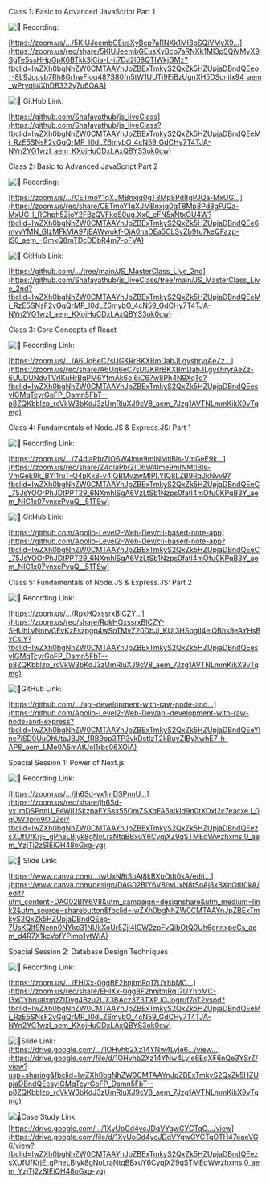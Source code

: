 Class 1: Basic to Advanced JavaScript Part 1

![📶](https://static.xx.fbcdn.net/images/emoji.php/v9/tdc/1/16/1f4f6.png) Recording:

[https://zoom.us/.../5KIUJeembGEusXyBcp7aRNXk1MI3pSQiVMyX9...](https://zoom.us/rec/share/5KIUJeembGEusXyBcp7aRNXk1MI3pSQiVMyX9SgTe5ssHHpGpK6BTkk3jCia-L-i.7Da2l08QTIWkjGMz?fbclid=IwZXh0bgNhZW0CMTAAYnJpZBExTmkyS2QxZk5HZUpjaDBndQEeo_-8L9Jouvb7Rh8GrhwFioq487S80fn5tW1UUTi9EiBzUgnXH5DScniIx94_aem_wPryqji4XhDB332y7u6OAA)

![🧾](https://static.xx.fbcdn.net/images/emoji.php/v9/td0/1/16/1f9fe.png) GitHub Link:

[https://github.com/Shafayathub/js_liveClass](https://github.com/Shafayathub/js_liveClass?fbclid=IwZXh0bgNhZW0CMTAAYnJpZBExTmkyS2QxZk5HZUpjaDBndQEeMi_RzE5SNsF2vGgQrMP_I0dLZ6mybO_4cN59_GdCHy7T4TJA-NYn2YG1wzI_aem_KXojHuCDxLAxQBYS3ok0cw)

Class 2: Basic to Advanced JavaScript Part 2

![📶](https://static.xx.fbcdn.net/images/emoji.php/v9/tdc/1/16/1f4f6.png) Recording:

[https://zoom.us/.../CETmoY1qXJMBnxjq0gT8Mp8Pd8gPJQa-MxUG...](https://zoom.us/rec/share/CETmoY1qXJMBnxjq0gT8Mp8Pd8gPJQa-MxUG-l_RChph5ZioY2FBzQVFkoS0ug.Xx0_cFN5xNtxOU4W?fbclid=IwZXh0bgNhZW0CMTAAYnJpZBExTmkyS2QxZk5HZUpjaDBndQEe6mvvYMN_GIzMFkVIA97jBAWwokf-OjA0naDEa5CLSvZb9tu7keQFazp-jS0_aem_-GmxQ8mTDcDDbR4m7-oFVA)

![🧾](https://static.xx.fbcdn.net/images/emoji.php/v9/td0/1/16/1f9fe.png) GitHub Link:

[https://github.com/.../tree/main/JS_MasterClass_Live_2nd](https://github.com/Shafayathub/js_liveClass/tree/main/JS_MasterClass_Live_2nd?fbclid=IwZXh0bgNhZW0CMTAAYnJpZBExTmkyS2QxZk5HZUpjaDBndQEeMi_RzE5SNsF2vGgQrMP_I0dLZ6mybO_4cN59_GdCHy7T4TJA-NYn2YG1wzI_aem_KXojHuCDxLAxQBYS3ok0cw)

Class 3: Core Concepts of React

![🔗](https://static.xx.fbcdn.net/images/emoji.php/v9/tb3/1/16/1f517.png) Recording Link:

[https://zoom.us/.../A6Uq6eC7sUGKRrBKXBmDabJLgyshryrAeZz...](https://zoom.us/rec/share/A6Uq6eC7sUGKRrBKXBmDabJLgyshryrAeZz-6UUDUNdvTVrlKuHrBqPM6YtmAk6o.6iC67w8Ph4N9XqTo?fbclid=IwZXh0bgNhZW0CMTAAYnJpZBExTmkyS2QxZk5HZUpjaDBndQEesyIGMqTcyrGoFP_Damn5FbT--p8ZQKbblzp_rcVkW3bKdJ3zUmRluXJ9cV8_aem_7Jzg1AVTNLmmKikX9vTqmg)

Class 4: Fundamentals of Node.JS & Express.JS: Part 1

![📶](https://static.xx.fbcdn.net/images/emoji.php/v9/tdc/1/16/1f4f6.png) Recording Link:

[https://zoom.us/.../Z4dlaPbrZlO6W4lme9mINMtlBls-VmGeE9k...](https://zoom.us/rec/share/Z4dlaPbrZlO6W4lme9mINMtlBls-VmGeE9k_BYl1ruT-Q4pKk8-v4jQBMvzwMlPI.YIQ8LZB9RqJkNvv9?fbclid=IwZXh0bgNhZW0CMTAAYnJpZBExTmkyS2QxZk5HZUpjaDBndQEeC_75JsYOOrPhJDtPPT29_6NXmhlSgA6VzLtSb1Nzps0fatl4mOfu0KPqB3Y_aem_NIC1x07vnxePvuQ__51TSw)

![🧾](https://static.xx.fbcdn.net/images/emoji.php/v9/td0/1/16/1f9fe.png) GitHub Link:

[https://github.com/Apollo-Level2-Web-Dev/cli-based-note-app](https://github.com/Apollo-Level2-Web-Dev/cli-based-note-app?fbclid=IwZXh0bgNhZW0CMTAAYnJpZBExTmkyS2QxZk5HZUpjaDBndQEeC_75JsYOOrPhJDtPPT29_6NXmhlSgA6VzLtSb1Nzps0fatl4mOfu0KPqB3Y_aem_NIC1x07vnxePvuQ__51TSw)

Class 5: Fundamentals of Node.JS & Express.JS: Part 2

![📶](https://static.xx.fbcdn.net/images/emoji.php/v9/tdc/1/16/1f4f6.png) Recording Link:

[https://zoom.us/.../RpkHQxssrxBICZY...](https://zoom.us/rec/share/RpkHQxssrxBICZY-SHUhLyNnrvCEvKzFszpgp4wSoTMvZ20DbJj_KUt3HSbgIl4e.QBhs9eAYHsBxCsIY?fbclid=IwZXh0bgNhZW0CMTAAYnJpZBExTmkyS2QxZk5HZUpjaDBndQEesyIGMqTcyrGoFP_Damn5FbT--p8ZQKbblzp_rcVkW3bKdJ3zUmRluXJ9cV8_aem_7Jzg1AVTNLmmKikX9vTqmg)

![🧾](https://static.xx.fbcdn.net/images/emoji.php/v9/td0/1/16/1f9fe.png)GitHub Link:

[https://github.com/.../api-development-with-raw-node-and...](https://github.com/Apollo-Level2-Web-Dev/api-development-with-raw-node-and-express?fbclid=IwZXh0bgNhZW0CMTAAYnJpZBExTmkyS2QxZk5HZUpjaDBndQEeYlne7iSD0UuOhUtaJBJX_fRB9op3TP3vkDstIzT2kBuyZIByXwhE7-h-AP8_aem_LMe0A5mAtUoI1rbs06XOiA)

Special Session 1: Power of Next.js

![📶](https://static.xx.fbcdn.net/images/emoji.php/v9/tdc/1/16/1f4f6.png) Recording Link:

[https://zoom.us/.../jh6Sd-vx1mDSPnnU...](https://zoom.us/rec/share/jh6Sd-vx1mDSPnnU_FeWIUSkzpaFYSsx55OmZSXqFA5atkId9n0tXOxI2c7eacxe.l_0qOW3pro9OQZei?fbclid=IwZXh0bgNhZW0CMTAAYnJpZBExTmkyS2QxZk5HZUpjaDBndQEezsXUfUfKrjE_gPheLBiyk8gNoLraNtqBBxuY6CyqjXZ9qSTMEdWwzhxmsI0_aem_YzjTj2zSIEiQH48oGxg-yg)

![🧾](https://static.xx.fbcdn.net/images/emoji.php/v9/td0/1/16/1f9fe.png) Slide Link:

[https://www.canva.com/.../wUxN8tSoAj8kBXpOtIt0kA/edit...](https://www.canva.com/design/DAG02BlY6V8/wUxN8tSoAj8kBXpOtIt0kA/edit?utm_content=DAG02BlY6V8&utm_campaign=designshare&utm_medium=link2&utm_source=sharebutton&fbclid=IwZXh0bgNhZW0CMTAAYnJpZBExTmkyS2QxZk5HZUpjaDBndQEep-7UsKQlf9Nenn0NYkc31NUkXoUr5Zjl4ICW2zpFvQibOtQ0Uh6gnnxpeCs_aem_d4R7X1kcVofYPjmp1ytWIA)

Special Session 2: Database Design Techniques

![📶](https://static.xx.fbcdn.net/images/emoji.php/v9/tdc/1/16/1f4f6.png) Recording Link:

[https://zoom.us/.../EHIXx-0ggBF2hnjtmRq17UYhbMC...](https://zoom.us/rec/share/EHIXx-0ggBF2hnjtmRq17UYhbMC-l3xCYbruaIxmzZlDvg4Bzu2UX3BAcz3Z3TXP.iQJogruf7oT2vsod?fbclid=IwZXh0bgNhZW0CMTAAYnJpZBExTmkyS2QxZk5HZUpjaDBndQEeMi_RzE5SNsF2vGgQrMP_I0dLZ6mybO_4cN59_GdCHy7T4TJA-NYn2YG1wzI_aem_KXojHuCDxLAxQBYS3ok0cw)

![🧾](https://static.xx.fbcdn.net/images/emoji.php/v9/td0/1/16/1f9fe.png)Slide Link: [https://drive.google.com/.../1OHvhb2Xz14YNw4LyIe6.../view...](https://drive.google.com/file/d/1OHvhb2Xz14YNw4LyIe6EqXF6nQe3YSrZ/view?usp=sharing&fbclid=IwZXh0bgNhZW0CMTAAYnJpZBExTmkyS2QxZk5HZUpjaDBndQEesyIGMqTcyrGoFP_Damn5FbT--p8ZQKbblzp_rcVkW3bKdJ3zUmRluXJ9cV8_aem_7Jzg1AVTNLmmKikX9vTqmg)

![🌡](https://static.xx.fbcdn.net/images/emoji.php/v9/tca/1/16/1f321.png)Case Study Link: [https://drive.google.com/.../1XyUoGd4ycJDqVYgwGYCTqO.../view](https://drive.google.com/file/d/1XyUoGd4ycJDqVYgwGYCTqOTH47eaeVG6/view?fbclid=IwZXh0bgNhZW0CMTAAYnJpZBExTmkyS2QxZk5HZUpjaDBndQEezsXUfUfKrjE_gPheLBiyk8gNoLraNtqBBxuY6CyqjXZ9qSTMEdWwzhxmsI0_aem_YzjTj2zSIEiQH48oGxg-yg)

